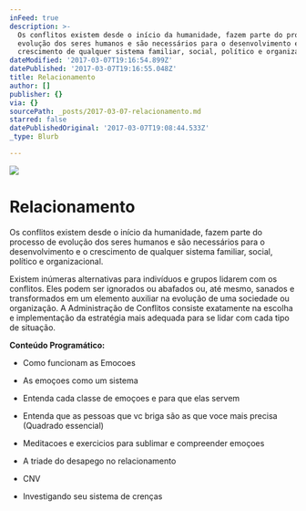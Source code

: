 ```yaml
---
inFeed: true
description: >-
  Os conflitos existem desde o início da humanidade, fazem parte do processo de
  evolução dos seres humanos e são necessários para o desenvolvimento e o
  crescimento de qualquer sistema familiar, social, político e organizacional.
dateModified: '2017-03-07T19:16:54.899Z'
datePublished: '2017-03-07T19:16:55.048Z'
title: Relacionamento
author: []
publisher: {}
via: {}
sourcePath: _posts/2017-03-07-relacionamento.md
starred: false
datePublishedOriginal: '2017-03-07T19:08:44.533Z'
_type: Blurb

---
```

![](https://the-grid-user-content.s3-us-west-2.amazonaws.com/a7a5c46c-c3d6-46b2-bfce-2470a995d0fd.jpg)

# Relacionamento

Os conflitos existem desde o início da humanidade, fazem parte do processo de evolução dos seres humanos e são necessários para o desenvolvimento e o crescimento de qualquer sistema familiar, social, político e organizacional.

Existem inúmeras alternativas para indivíduos e grupos lidarem com os conflitos. Eles podem ser ignorados ou abafados ou, até mesmo, sanados e transformados em um elemento auxiliar na evolução de uma sociedade ou organização. A Administração de Conflitos consiste exatamente na escolha e implementação da estratégia mais adequada para se lidar com cada tipo de situação.

**Conteúdo Programático:**

- Como funcionam as Emocoes

- As emoçoes como um sistema

- Entenda cada classe de emoçoes e para que elas servem

- Entenda que as pessoas que vc briga são as que voce mais precisa (Quadrado essencial)

- Meditacoes e exercicios para sublimar e compreender emoçoes

- A triade do desapego no relacionamento

- CNV

- Investigando seu sistema de crenças